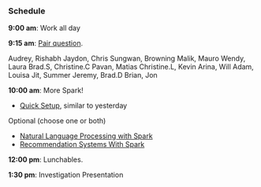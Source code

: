 ### Schedule

**9:00 am**: Work all day

**9:15 am**: [Pair question](pair_question_bias_vs_variance.md).

  Audrey, Rishabh
  Jaydon, Chris
  Sungwan, Browning
  Malik, Mauro
  Wendy, Laura
  Brad.S, Christine.C
  Pavan, Matias
  Christine.L, Kevin
  Arina, Will
  Adam, Louisa
  Jit, Summer
  Jeremy, Brad.D
  Brian, Jon

**10:00 am**: More Spark! 

 * [Quick Setup](Spark_Setup.ipynb), similar to yesterday

 Optional (choose one or both)
 * [Natural Language Processing with Spark](Spark_Spam_Classification.ipynb)
 * [Recommendation Systems With Spark](Spark_Recommendation_Systems.ipynb)

**12:00 pm**: Lunchables.

**1:30 pm**: Investigation Presentation


